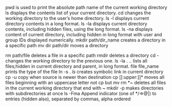 pwd is used to print the absolute path name of the current working directory
ls displays the contents list of your current directory.
cd changes the working directory to the user’s home directory.
ls -l displays current directory contents in a long format.
ls -la displays current directory contents, including hidden files, using the long format.
ls -na displays content of current directory, including hidden in long format with user and group IDs displayed numerically.
mkdir path/dir_name creates a directory in a specific path
mv dir path/dir moves a directory

rm path/file deletes a file in a specific path
rmdir deletes a directory
cd - changes the working directory to the previous one.
ls -la . .. lists all files;hidden in current directory and parent, in long format.
file file_name prints the type of the file
ln -s . _ls_ creates symbolic link in current directory
cp -u copy when source is newer than destination
cp [[:upper:]]* moves all files beginning with an uppercase letter
not cp but mv
rm *~ deletes all files in the current working directory that end with ~
mkdir -p makes directories with subdirectories at once
ls -Fma Append indicator (one of */=>@|) to entries (hidden also), separated by commas, alpha ordered
